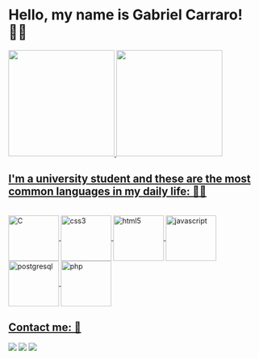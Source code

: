 # Hello, my name is Gabriel Carraro! 🙋‍♂️

<div>
    <a href="https://github.com/CarraroGabriel">
    <img height="210" src="https://github-readme-stats.vercel.app/api?username=CarraroGabriel&show_icons=true&theme=midnight-purple"/>
    <img height="210cm" src="https://github-readme-stats.vercel.app/api/top-langs/?username=CarraroGabriel&&size_weight=1&count_weight=0&theme=midnight-purple"/>
</div>

## I'm a university student and these are the most common languages ​​in my daily life: 👨‍💻

<div style="display: inline_block"><br>
    <img align="center" alt="C" height="90" width="100" src="https://cdn.jsdelivr.net/gh/devicons/devicon@latest/icons/c/c-original.svg"/>
    <img align="center" alt="css3" height="90" width="100" src="https://cdn.jsdelivr.net/gh/devicons/devicon@latest/icons/css3/css3-original.svg"/>
    <img align="center" alt="html5" height="90" width="100" src="https://cdn.jsdelivr.net/gh/devicons/devicon@latest/icons/html5/html5-original.svg"/>          
    <img align="center" alt="javascript" height="90" width="100" src="https://cdn.jsdelivr.net/gh/devicons/devicon@latest/icons/javascript/javascript-original.svg"/>
    <img align="center" alt="postgresql" height="90" width="100" src="https://cdn.jsdelivr.net/gh/devicons/devicon@latest/icons/postgresql/postgresql-original.svg"/>                   
    <img align="center" alt="php" height="90" width="100" src="https://cdn.jsdelivr.net/gh/devicons/devicon@latest/icons/php/php-original.svg"/>         
</div>

## Contact me: 📲

<div>
    <a href="https://www.linkedin.com/in/gabriel-carraro-b13998289/" target="_blank"><img src="https://img.shields.io/badge/-LinkedIn-%230077B5?style=for-the-badge&logo=linkedin&logoColor=white" target="_blank"></a> 
    <a href = "mailto:gabrielcarraro.gb@gmail.com"><img src="https://img.shields.io/badge/Gmail-D14836?style=for-the-badge&logo=gmail&logoColor=white" target="_blank"></a>
    <a href="https://www.instagram.com/carraro.gb/" target="_blank"><img src="https://img.shields.io/badge/-Instagram-%23E4405F?style=for-the-badge&logo=instagram&logoColor=white" target="_blank"></a>
</div>
